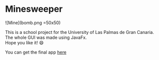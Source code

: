 # Minesweeper

![Mine](bomb.png =50x50)

This is a school project for the University of Las Palmas de Gran Canaria. The whole GUI was made using JavaFx.\
Hope you like it! :smile:

You can get the final app [here](https://mega.nz/#!Cx42CYJa!U1jqyttv57Y-bxBY1ay5bqoXSOP7nHEckueeI_lqkiQ)
